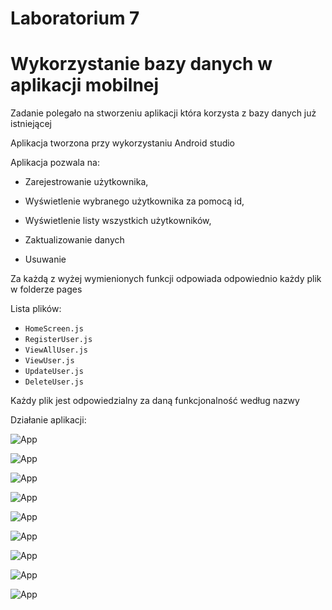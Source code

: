 # Laboratorium 7

# Wykorzystanie bazy danych w aplikacji mobilnej 

Zadanie polegało na stworzeniu aplikacji która korzysta z bazy danych już istniejącej 

Aplikacja tworzona przy wykorzystaniu Android studio

Aplikacja pozwala na:

- Zarejestrowanie użytkownika, 

- Wyświetlenie wybranego użytkownika za pomocą id, 

- Wyświetlenie listy wszystkich użytkowników, 

- Zaktualizowanie danych 

- Usuwanie

Za każdą z wyżej wymienionych funkcji odpowiada odpowiednio każdy plik w folderze pages

Lista plików: 

- `HomeScreen.js`
- `RegisterUser.js`
- `ViewAllUser.js`
- `ViewUser.js` 
- `UpdateUser.js` 
- `DeleteUser.js` 

Każdy plik jest odpowiedzialny za daną funkcjonalność według nazwy

Działanie aplikacji:


![App](https://github.com/EllwartDawid/aplikacje-mobilne-21788-185IC/blob/master/laboratorium7_v2/ss/1.jpg)

![App](https://github.com/EllwartDawid/aplikacje-mobilne-21788-185IC/blob/master/laboratorium7_v2/ss/2.jpg)

![App](https://github.com/EllwartDawid/aplikacje-mobilne-21788-185IC/blob/master/laboratorium7_v2/ss/3.jpg)

![App](https://github.com/EllwartDawid/aplikacje-mobilne-21788-185IC/blob/master/laboratorium7_v2/ss/4.jpg)

![App](https://github.com/EllwartDawid/aplikacje-mobilne-21788-185IC/blob/master/laboratorium7_v2/ss/5.jpg)

![App](https://github.com/EllwartDawid/aplikacje-mobilne-21788-185IC/blob/master/laboratorium7_v2/ss/6.jpg)

![App](https://github.com/EllwartDawid/aplikacje-mobilne-21788-185IC/blob/master/laboratorium7_v2/ss/7.jpg)

![App](https://github.com/EllwartDawid/aplikacje-mobilne-21788-185IC/blob/master/laboratorium7_v2/ss/8.jpg)

![App](https://github.com/EllwartDawid/aplikacje-mobilne-21788-185IC/blob/master/laboratorium7_v2/ss/9.jpg)
